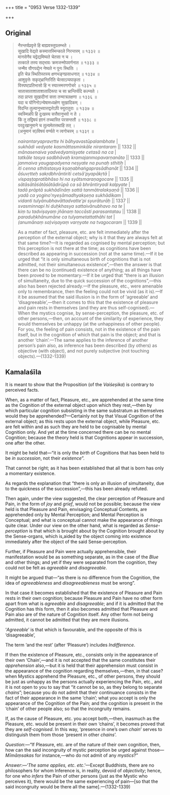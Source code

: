 +++
title = "0953 Verse 1332-1339"

+++
## Original 
>
> नैरन्तर्यप्रवृत्ते हि बाह्यवस्तूपलम्भते ।  
> सुखादि वेद्यते कस्मात्तस्मिन्काले निरन्तरम् ॥ १३३२ ॥  
> मानसेनैव यद्वेद्यमिष्यते चेतसा न च ।  
> तत्काले तस्य सद्भावः क्रमजन्मोपवर्णनात ॥ १३३३ ॥  
> जन्मैव यौगपद्येन नेष्यते न पुनः स्थितिः ।  
> इति चेन्न स्थितिस्तस्य क्षणभङ्गप्रसाधनात् ॥ १३३४ ॥  
> आशुवृत्तेः सकृद्भ्रान्तिरिति चेत्साऽप्यपाकृता ।  
> विस्पष्टप्रतिभासो हि न स्यात्स्मरणगोचरे ॥ १३३५ ॥  
> सातासाताशाताशातादिरूपा च सा भ्रान्तिर्यदि कल्प्यते ।  
> तदा प्राप्ता सुखादीनां सत्ता तन्मात्रलक्षणा ॥ १३३६ ॥  
> यदा च योगिनोऽन्येषामध्यक्षेण सुखादिकम् ।  
> विदन्ति तुल्यानुभवात्तद्वत्तेऽपि स्युरातुराः ॥ १३३७ ॥  
> स्वस्मिन्नपि हि दुःखस्य सत्तैवानुभवो न ते ।  
> किं तु तद्विषयं ज्ञानं तच्चास्ति परसन्ततौ ॥ १३३८ ॥  
> परदुःखानुमाने च तुल्यमेतत्तथाहि तत् ।  
> (अनुमानं स)विषयं वर्ण्यते न त्वगोचरम् ॥ १३३९ ॥ 
>
> *nairantaryapravṛtte hi bāhyavastūpalambhate* \|  
> *sukhādi vedyate kasmāttasminkāle nirantaram* \|\| 1332 \|\|  
> *mānasenaiva yadvedyamiṣyate cetasā na ca* \|  
> *tatkāle tasya sadbhāvaḥ kramajanmopavarṇanāta* \|\| 1333 \|\|  
> *janmaiva yaugapadyena neṣyate na punaḥ sthitiḥ* \|  
> *iti cenna sthitistasya kṣaṇabhaṅgaprasādhanāt* \|\| 1334 \|\|  
> *āśuvṛtteḥ sakṛdbhrāntiriti cetsā'pyapākṛtā* \|  
> *vispaṣṭapratibhāso hi na syātsmaraṇagocare* \|\| 1335 \|\|  
> *sātāsātāśātāśātādirūpā ca sā bhrāntiryadi kalpyate* \|  
> *tadā prāptā sukhādīnāṃ sattā tanmātralakṣaṇā* \|\| 1336 \|\|  
> *yadā ca yogino'nyeṣāmadhyakṣeṇa sukhādikam* \|  
> *vidanti tulyānubhavāttadvatte'pi syurāturāḥ* \|\| 1337 \|\|  
> *svasminnapi hi duḥkhasya sattaivānubhavo na te* \|  
> *kiṃ tu tadviṣayaṃ jñānaṃ taccāsti parasantatau* \|\| 1338 \|\|  
> *paraduḥkhānumāne ca tulyametattathāhi tat* \|  
> *(anumānaṃ sa)viṣayaṃ varṇyate na tvagocaram* \|\| 1339 \|\| 
>
> As a matter of fact, pleasure, etc. are felt immediately after the perception of the external object; why is it that they are always felt at that same time?—It is regarded as cognised by mental perception; but this perception is not there at the time; as cognitions have been described as appearing in succession (not at the same time).—If it be urged that “it is only simultaneous birth of cognitions that is not admitted, not their simultaneous existence”,—then the answer is that there can be no (continued) existence of anything; as all things have been proved to be momentary.—If it be urged that “there is an illusion of simultaneity, due to the quick succession of the cognitions”,—this also has been rejected already.—If the pleasure, etc., were amenable only to remembrance, then the feeling could not be vivid (as it is).—If it be assumed that the said illusion is in the form of ‘agreeable’ and ‘disagreeable’,—then it comes to this that the existence of pleasure and pain rests in themselves (and they are thus self-cognised).—When the mystics cognise, by sense-perception, the pleasure, etc. of other persons,—then, on account of the similarity of experience, they would themselves be unhappy (at the unhappiness of other people). For you, the feeling of pain consists, not in the existence of the pain itself, but in the cognition of which that pain is the object; and that is another ‘chain’.—The same applies to the inference of another person’s pain also, as inference has been described (by others) as objective (with object), and not purely subjective (not touching objects).—(1332-1339)



## Kamalaśīla

It is meant to show that the Proposition (of the *Vaiśeṣika*) is contrary to perceived facts.

When, as a matter of fact, Pleasure, etc., are apprehended at the same time as the Cognition of the external object upon which they rest,—then by which particular cognition subsisting in the same substratum as themselves would they be apprehended?—Certainly not by that Visual Cognition of the external object; as this rests upon the external object, while Pleasure, etc. are felt within and as such they are held to be cognisable by mental Cognition only. And yet at the time concerned there can be no mental Cognition; because the theory held is that Cognitions appear in succession, one after the other.

It might be held that—“it is only the *birth* of Cognitions that has been held to be *in succession*, not their *existence*”.

That cannot be right; as it has been established that all that is born has only a momentary existence.

As regards the explanation that “there is only an illusion of simultaneity, due to the quickness of the succession”,—this has been already refuted.

Then again, under the view suggested, the clear perception of Pleasure and Pain, in the form of *joy* and *grief*, would not be possible; because the view held is that Pleasure and Pain, envisaging Conceptual Contents, are apprehended only by Mental Perception; and Mental Perception is Conceptual; and what is conceptual cannot make the appearance of things quite clear. Under our view on the other hand, what is regarded as *Sense-perception* is that which is brought about by the Cognition brought about by the Sense-organs, which is,aided by the object coming into existence immediately after the object of the said Sense-perception.

Further, if Pleasure and Pain were actually apprehensible, their manifestation would be as something separate, as in the case of the *Blue* and other things; and yet if they were separated from the cognition, they could not be felt as *agreeable* and *disagreeable*.

It might be argued that—“as there is no difference from the Cognition, the idea of *agreeableness* and *disagreeableness* must be wrong”.

In that case it becomes established that the existence of Pleasure and Pain rests in their own cognition; because Pleasure and Pain have no other form apart from what is *agreeable* and *disagreeable*; and if it is admitted that the Cognition has this form, then it also becomes admitted that Pleasure and Pain also are of the nature of Cognition itself. Any other form not being admitted, it cannot be admitted that they are mere illusions.

‘*Agreeable*’ is that which is favourable, and the opposite of this is ‘disagreeable’,

The term ‘and the rest’ (after ‘Pleasure’) includes *Indifference*.

If then the existence of Pleasure, etc., consists only in the appearance of their own ‘Chain’,—and it is not accepted that the same constitutes their *apprehension* also,—but it is held that their apprehension must consist in the appearance of the cognition regarding themselves,—then, in that case? when Mystics apprehend the Pleasure, etc., of other persons, they should be just as unhappy as the persons actually experiencing the Pain, etc., and it is not open to you to say that “it cannot be so, as they belong to separate *chains*”; because you do not admit that their continuance consists in the fact of their appearance in the same ‘chain’; what you accept is only the appearance of the Cognition of the Pain; and the cognition is present in the ‘chain’ of other people also; so that the incongruity remains.

If, as the cause of Pleasure, etc. you accept both,—then, inasmuch as the Pleasure, etc. would be present in their own ‘chains’, it becomes proved that they are *self-cognised*. In this way, ‘presence in one’s own *chain*’ serves to distinguish them from those ‘present in other *chains*’.

*Question*:—“If Pleasure, etc. are of the nature of their own cognition, then, how can the said incongruity of mystic perception be urged against those—*Mīmāṃsakas* for instance,—who do not admit of any *mystics*?”

*Answer*:—‘*The same applies, etc*. *etc*.’—Except Buddhists, there are no philosophers for whom Inference is, in reality, devoid of *objectivity*; hence, for one who *infers* the Pain of other persons (just as the Mystic who perceives it), there would be the same experiencing of pain—[so that the said incongruity would be there all the same].—(1332-1339)


